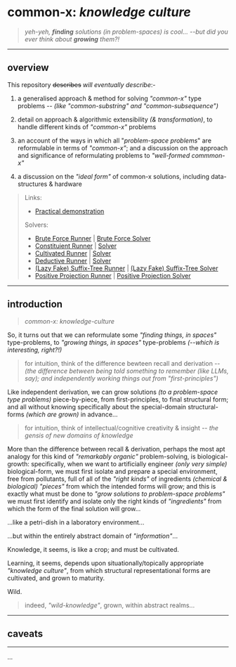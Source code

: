 # common-x: *knowledge culture*

> *yeh-yeh, **finding** solutions (in problem-spaces) is cool... --but did you ever think about **growing** them?!*

---

## overview

This repository ~~describes~~ *will eventually describe*:-

1. a generalised approach & method for solving *"common-x"* type problems -- *(like "common-substring" and "common-subsequence")*

2. detail on approach & algorithmic extensibility *(& transformation)*, to handle different kinds of *"common-x"* problems

3. an account of the ways in which all "*problem-space problems*" are reformulable in terms of *"common-x"*; and a discussion on the approach and significance of reformulating problems to *"well-formed commmon-x"*

4. a discussion on the *"ideal form"* of common-x solutions, including data-structures & hardware

> Links:
> - [Practical demonstration](./src/main.ts)
> 
> Solvers:
>  - [Brute Force Runner](./src/runners/bruteForceRunner.ts) | [Brute Force Solver](./src/solvers/BruteForceSolver.ts)
>  - [Constituient Runner](./src/runners/constituientRunner.ts) | [Solver](./src/solvers/ConstituientSolver.ts)
>  - [Cultivated Runner](./src/runners/cultivatedRunner.ts) | [Solver](./src/solvers/CultivatedSolver.ts)
>  - [Deductive Runner](./src/runners/deductiveRunner.ts) | [Solver](./src/solvers/DeductiveResolver.ts)
>  - [(Lazy Fake) Suffix-Tree Runner](./src/runners/lazyFakeSuffixTreeRunner.ts) | [(Lazy Fake) Suffix-Tree Solver](./src/solvers/LazyFakeSuffixTreeSolver.ts)
>  - [Positive Projection Runner](./src/runners/projectionSolver.ts) | [Positive Projection Solver](./src/solvers/ProjectionSolver.ts)

---

## introduction
> *common-x: knowledge-culture*

So, it turns out that we can reformulate some *"finding things, in spaces"* type-problems, to *"growing things, in spaces"* type-problems *(--which is interesting, right?!)*

> for intuition, think of the difference bewteen recall and derivation -- *(the difference between being told something to remember (like LLMs, say); and independently working things out from "first-principles")*

Like independent derivation, we can grow solutions *(to a problem-space type problems)* piece-by-piece, from first-principles, to final structural form; and all without knowing specifically about the special-domain structural-forms *(which are grown)* in advance...

> for intuition, think of intellectual/cognitive creativity & insight -- *the gensis of new domains of knowledge*

More than the difference between recall & derivation, perhaps the most apt analogy for this kind of *"remarkably organic"* problem-solving, is biological-growth: specifically, when we want to artificially engineer *(only very simple)* biological-form, we must first isolate and prepare a special environment, free from pollutants, full of all of the *"right kinds"* of ingredients *(chemical & biological)* *"pieces"* from which the intended forms will grow; and this is exactly what must be done to *"grow solutions to problem-space problems"* we must first identify and isolate only the right kinds of *"ingredients"* from which the form of the final solution will grow...

...like a petri-dish in a laboratory environment...

...but within the entirely abstract domain of *"information"*...

Knowledge, it seems, is like a crop; and must be cultivated.

Learning, it seems, depends upon situationally/topically appropriate *"knowledge culture"*, from which structural representational forms are cultivated, and grown to maturity.

Wild.

> indeed, *"wild-knowledge"*, grown, within abstract realms...

---

## caveats

---

...


